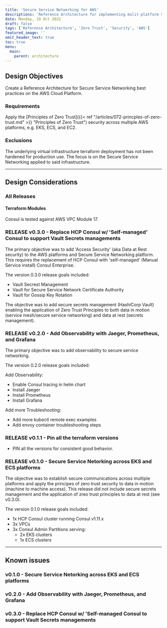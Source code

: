 ```yaml
---
title: 'Secure Service Networking for AWS'
descriptions: 'Reference Architecture for implementing mulit-platform Secure Service Networking on AWS'
date: Monday, 10 Oct 2022
draft: false
tags: ['Reference Architecture', 'Zero Trust', 'Security', 'AWS']
featured_image: ''
omit_header_text: true
toc: true
menu:
  main:
    parent: architecture
---
```


## Design Objectives

Create a Reference Architecture for Secure Service Networking best practices on the AWS Cloud Platform.

### Requirements

Apply the [Principles of Zero Trust]({{< ref "/articles/072-princples-of-zero-trust.md" >}} "Principles of Zero Trust") security across multiple AWS platforms, e.g. EKS, ECS, and EC2.

### Exclusions

The underlying virtual infrastructure terraform deployment has not been hardened for production use. The focus is on the Secure Service Networking applied to said infrastructure.

---

## Design Considerations

### All Releases

#### Terraform Modules

Consul is tested against AWS VPC Module 17.

### RELEASE v0.3.0 - Replace HCP Consul w/ 'Self-managed' Consul to support Vault Secrets managements

The primary objective was to add 'Access Security' (aka Data at Rest security) to the AWS platforms and Secure Service Networking platform. This requires the replacement of HCP Consul with 'self-managed' (Manual Service install) Consul Enterprise.

The version 0.3.0 release goals included:

* Vault Secrest Management
* Vault for Secure Service Network Certificate Authority
* Vault for Gossip Key Rotation

The objective was to add secure secrets management (HashiCorp Vault) enabling the application of Zero Trust Principles to both data in motion (service mesh/secure service networking) and data at rest (secrets management).

### RELEASE v0.2.0 - Add Observability with Jaeger, Prometheus, and Grafana

The primary objective was to add observability to secure service networking.

The version 0.2.0 release goals included:

Add Observability:

* Enable Consul tracing in helm chart
* Install Jaeger
* Install Prometheus
* Install Grafana

Add more Troubleshooting:

* Add more kubectl remote exec examples
* Add envoy container troubleshooting steps

### RELEASE v0.1.1 - Pin all the terraform versions

* PIN all the versions for consistent good behavior.

### RELEASE v0.1.0 - Secure Service Netorking across EKS and ECS platforms

The objective was to establish secure communications across multiple platforms and apply the principes of zero trust security to data in motion (machine to machine access). This release did not include secure secrets management and the application of zreo trust principles to data at rest (see v0.3.0). 

The version 0.1.0 release goals included:

* 1x HCP Consul cluster running Consul v1.11.x
* 3x VPCs
* 3x Consul Admin Partitions serving:
  * 2x EKS clusters
  * 1x ECS clusters

---

## Known issues

### v0.1.0 - Secure Service Netorking across EKS and ECS platforms

### v0.2.0 - Add Observability with Jaeger, Prometheus, and Grafana

### v0.3.0 - Replace HCP Consul w/ 'Self-managed Consul to support Vault Secrets managements

